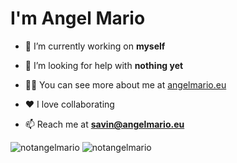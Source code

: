 <h1>I'm Angel Mario</h1>


- 🔭 I’m currently working on **myself**

- 🤝 I’m looking for help with **nothing yet**

- 👨‍💻 You can see more about me at [angelmario.eu](https://angelmario.eu)

- ❤️ I love collaborating

- 📫 Reach me at **savin@angelmario.eu**

<img src="https://github-readme-stats.vercel.app/api/top-langs?username=notangelmario&show_icons=true&locale=en&layout=compact" alt="notangelmario" />
<img src="https://github-readme-stats.vercel.app/api?username=notangelmario&show_icons=true&locale=en" alt="notangelmario" />